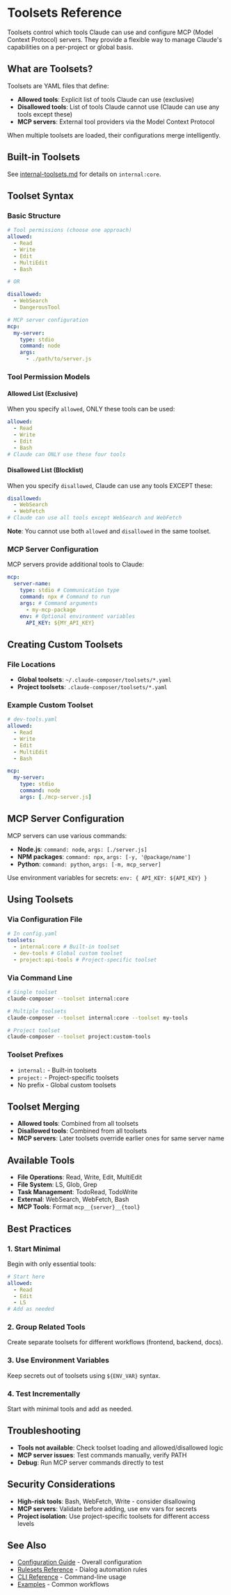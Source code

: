 # Toolsets Reference

Toolsets control which tools Claude can use and configure MCP (Model Context Protocol) servers. They provide a flexible way to manage Claude's capabilities on a per-project or global basis.

## What are Toolsets?

Toolsets are YAML files that define:

- **Allowed tools**: Explicit list of tools Claude can use (exclusive)
- **Disallowed tools**: List of tools Claude cannot use (Claude can use any tools except these)
- **MCP servers**: External tool providers via the Model Context Protocol

When multiple toolsets are loaded, their configurations merge intelligently.

## Built-in Toolsets

See [internal-toolsets.md](./internal-toolsets.md) for details on `internal:core`.

## Toolset Syntax

### Basic Structure

```yaml
# Tool permissions (choose one approach)
allowed:
  - Read
  - Write
  - Edit
  - MultiEdit
  - Bash

# OR

disallowed:
  - WebSearch
  - DangerousTool

# MCP server configuration
mcp:
  my-server:
    type: stdio
    command: node
    args:
      - ./path/to/server.js
```

### Tool Permission Models

#### Allowed List (Exclusive)

When you specify `allowed`, ONLY these tools can be used:

```yaml
allowed:
  - Read
  - Write
  - Edit
  - Bash
# Claude can ONLY use these four tools
```

#### Disallowed List (Blocklist)

When you specify `disallowed`, Claude can use any tools EXCEPT these:

```yaml
disallowed:
  - WebSearch
  - WebFetch
# Claude can use all tools except WebSearch and WebFetch
```

**Note**: You cannot use both `allowed` and `disallowed` in the same toolset.

### MCP Server Configuration

MCP servers provide additional tools to Claude:

```yaml
mcp:
  server-name:
    type: stdio # Communication type
    command: npx # Command to run
    args: # Command arguments
      - my-mcp-package
    env: # Optional environment variables
      API_KEY: ${MY_API_KEY}
```

## Creating Custom Toolsets

### File Locations

- **Global toolsets**: `~/.claude-composer/toolsets/*.yaml`
- **Project toolsets**: `.claude-composer/toolsets/*.yaml`

### Example Custom Toolset

```yaml
# dev-tools.yaml
allowed:
  - Read
  - Write
  - Edit
  - MultiEdit
  - Bash

mcp:
  my-server:
    type: stdio
    command: node
    args: [./mcp-server.js]
```

## MCP Server Configuration

MCP servers can use various commands:

- **Node.js**: `command: node`, `args: [./server.js]`
- **NPM packages**: `command: npx`, `args: [-y, '@package/name']`
- **Python**: `command: python`, `args: [-m, mcp_server]`

Use environment variables for secrets: `env: { API_KEY: ${API_KEY} }`

## Using Toolsets

### Via Configuration File

```yaml
# In config.yaml
toolsets:
  - internal:core # Built-in toolset
  - dev-tools # Global custom toolset
  - project:api-tools # Project-specific toolset
```

### Via Command Line

```bash
# Single toolset
claude-composer --toolset internal:core

# Multiple toolsets
claude-composer --toolset internal:core --toolset my-tools

# Project toolset
claude-composer --toolset project:custom-tools
```

### Toolset Prefixes

- `internal:` - Built-in toolsets
- `project:` - Project-specific toolsets
- No prefix - Global custom toolsets

## Toolset Merging

- **Allowed tools**: Combined from all toolsets
- **Disallowed tools**: Combined from all toolsets
- **MCP servers**: Later toolsets override earlier ones for same server name

## Available Tools

- **File Operations**: Read, Write, Edit, MultiEdit
- **File System**: LS, Glob, Grep
- **Task Management**: TodoRead, TodoWrite
- **External**: WebSearch, WebFetch, Bash
- **MCP Tools**: Format `mcp__{server}__{tool}`

## Best Practices

### 1. Start Minimal

Begin with only essential tools:

```yaml
# Start here
allowed:
  - Read
  - Edit
  - LS
# Add as needed
```

### 2. Group Related Tools

Create separate toolsets for different workflows (frontend, backend, docs).

### 3. Use Environment Variables

Keep secrets out of toolsets using `${ENV_VAR}` syntax.

### 4. Test Incrementally

Start with minimal tools and add as needed.

## Troubleshooting

- **Tools not available**: Check toolset loading and allowed/disallowed logic
- **MCP server issues**: Test commands manually, verify PATH
- **Debug**: Run MCP server commands directly to test

## Security Considerations

- **High-risk tools**: Bash, WebFetch, Write - consider disallowing
- **MCP servers**: Validate before adding, use env vars for secrets
- **Project isolation**: Use project-specific toolsets for different access levels

## See Also

- [Configuration Guide](./configuration.md) - Overall configuration
- [Rulesets Reference](./rulesets.md) - Dialog automation rules
- [CLI Reference](./cli-reference.md) - Command-line usage
- [Examples](./examples.md) - Common workflows
